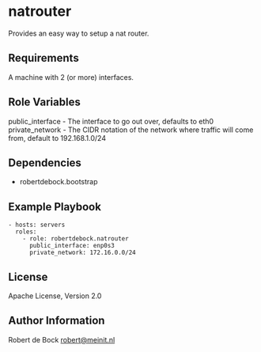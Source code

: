 natrouter
=========

Provides an easy way to setup a nat router.

Requirements
------------

A machine with 2 (or more) interfaces.

Role Variables
--------------

public_interface - The interface to go out over, defaults to eth0
private_network - The CIDR notation of the network where traffic will come from, default to 192.168.1.0/24

Dependencies
------------

- robertdebock.bootstrap

Example Playbook
----------------

```
- hosts: servers
  roles:
    - role: robertdebock.natrouter
      public_interface: enp0s3
      private_network: 172.16.0.0/24
```

License
-------

Apache License, Version 2.0

Author Information
------------------

Robert de Bock <robert@meinit.nl>
